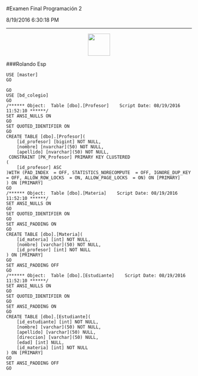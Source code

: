 #Examen Final Programación 2

8/19/2016 6:30:18 PM 

---

<p align="center">
 <img src="https://github.com/fluidicon.png" width="60">
</p>

###Rolando Esp

	USE [master]
	GO

	GO
	USE [bd_colegio]
	GO
	/****** Object:  Table [dbo].[Profesor]    Script Date: 08/19/2016 11:52:10 ******/
	SET ANSI_NULLS ON
	GO
	SET QUOTED_IDENTIFIER ON
	GO
	CREATE TABLE [dbo].[Profesor](
		[id_profesor] [bigint] NOT NULL,
		[nombre] [nvarchar](50) NOT NULL,
		[apellido] [nvarchar](50) NOT NULL,
	 CONSTRAINT [PK_Profesor] PRIMARY KEY CLUSTERED 
	(
		[id_profesor] ASC
	)WITH (PAD_INDEX  = OFF, STATISTICS_NORECOMPUTE  = OFF, IGNORE_DUP_KEY = OFF, ALLOW_ROW_LOCKS  = ON, ALLOW_PAGE_LOCKS  = ON) ON [PRIMARY]
	) ON [PRIMARY]
	GO
	/****** Object:  Table [dbo].[Materia]    Script Date: 08/19/2016 11:52:10 ******/
	SET ANSI_NULLS ON
	GO
	SET QUOTED_IDENTIFIER ON
	GO
	SET ANSI_PADDING ON
	GO
	CREATE TABLE [dbo].[Materia](
		[id_materia] [int] NOT NULL,
		[nombre] [varchar](50) NOT NULL,
		[id_profesor] [int] NOT NULL
	) ON [PRIMARY]
	GO
	SET ANSI_PADDING OFF
	GO
	/****** Object:  Table [dbo].[Estudiante]    Script Date: 08/19/2016 11:52:10 ******/
	SET ANSI_NULLS ON
	GO
	SET QUOTED_IDENTIFIER ON
	GO
	SET ANSI_PADDING ON
	GO
	CREATE TABLE [dbo].[Estudiante](
		[id_estudiante] [int] NOT NULL,
		[nombre] [varchar](50) NOT NULL,
		[apellido] [varchar](50) NULL,
		[direccion] [varchar](50) NULL,
		[edad] [int] NULL,
		[id_materia] [int] NOT NULL
	) ON [PRIMARY]
	GO
	SET ANSI_PADDING OFF
	GO
